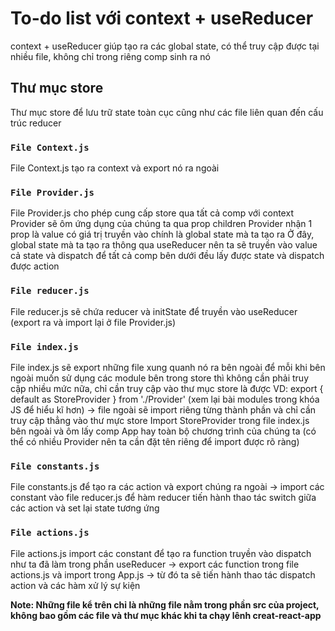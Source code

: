 # To-do list với context + useReducer

context + useReducer giúp tạo ra các global state, có thể truy cập được tại nhiều file, không chỉ trong riêng comp sinh ra nó

## Thư mục store

Thư mục store để lưu trữ state toàn cục cũng như các file liên quan đến cấu trúc reducer

### `File Context.js`
File Context.js tạo ra context và export nó ra ngoài

### `File Provider.js`
File Provider.js cho phép cung cấp store qua tất cả comp với context
Provider sẽ ôm ứng dụng của chúng ta qua prop children
Provider nhận 1 prop là value có giá trị truyền vào chính là global state mà ta tạo ra
Ở đây, global state mà ta tạo ra thông qua useReducer nên ta sẽ truyền vào value cả state và dispatch để tất cả comp bên dưới đều lấy được state và dispatch được action


### `File reducer.js`
File reducer.js sẽ chứa reducer và initState để truyền vào useReducer (export ra và import lại ở file Provider.js)

### `File index.js`
File index.js sẽ export những file xung quanh nó ra bên ngoài để mỗi khi bên ngoài muốn sử dụng các module bên trong store thì không cần phải truy cập nhiều mức nữa, chỉ cần truy cập vào thư mục store là được
VD: export { default as StoreProvider } from './Provider'
(xem lại bài modules trong khóa JS để hiểu kĩ hơn)
-> file ngoài sẽ import riêng từng thành phần và chỉ cần truy cập thẳng vào thư mực store
Import StoreProvider trong file index.js bên ngoài và ôm lấy comp App hay toàn bộ chương trình của chúng ta (có thể có nhiều Provider nên ta cần đặt tên riêng để import được rõ ràng)

### `File constants.js`
File constants.js để tạo ra các action và export chúng ra ngoài
-> import các constant vào file reducer.js để hàm reducer tiến hành thao tác switch giữa các action và set lại state tương ứng

### `File actions.js`
File actions.js import các constant để tạo ra function truyền vào dispatch như ta đã làm trong phần useReducer 
-> export các function trong file actions.js và import trong App.js
-> từ đó ta sẽ tiến hành thao tác dispatch action và các hàm xử lý sự kiện 

**Note: Những file kể trên chỉ là những file nằm trong phần src của project, không bao gồm các file và thư mục khác khi ta chạy lênh creat-react-app**